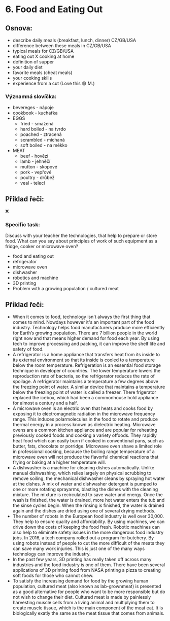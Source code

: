 # 6. Food and Eating Out

## Osnova:

* describe daily meals (breakfast, lunch, dinner) CZ/GB/USA
* difference between these meals in CZ/GB/USA
* typical meals for CZ/GB/USA
* eating out X cooking at home
* definition of supper
* your daily diet
* favorite meals (cheat meals)
* your cooking skills
* experience from a cut (Love this 😅 M.)

### Významná slovíčka:
* bevereges - nápoje
* cookbook - kuchařka 
* EGGS 
    * fried - smažená
    * hard boiled - na tvrdo
    * poached - ztracená
    * scrambled - míchaná
    * soft boiled - na měkko 
* MEAT 
    * beef - hovězí 
    * lamb - jehněčí
    * mutton - skopové 
    * pork - vepřové 
    * poultry - drůbež
    * veal - telecí
    

## Příklad řeči:
❌

### Specific task:
Discuss with your teacher the technologies, that help to prepare or store food. What can you say about principles of work of such equipment as a fridge, cooker or microwave oven?

* food and eating out
* refrigerator
* microwave oven
* dishwasher
* robotics and machine
* 3D printing
* Problem with a growing population / cultured meat

## Příklad řeči:
* When it comes to food, technology isn't always the first thing that comes to mind. Nowdays however it's an important part of the food industry. Technology helps food manufacturers produce more efficiently for Earth’s growing population. There are 7 billion people in the world right now and that means higher demand for food each year. By using tech to improve processing and packing, it can improve the shelf life and safety of food.
* A refrigerator is a home appliance that transfers heat from its inside to its external environment so that its inside is cooled to a temperature below the room temperature. Refrigeration is an essential food storage technique in developer of countries. The lower temperature lowers the reproduction rate of bacteria, so the refrigerator reduces the rate of spoilage. A refrigerator maintains a temperature a few degrees above the freezing point of water. A similar device that maintains a temperature below the freezing point of water is called a freezer. There frigerator replaced the icebox, which had been a commonhouse hold appliance for almost a century and a half.
* A microwave oven is an electric oven that heats and cooks food by exposing it to electromagnetic radiation in the microwave frequency range. This induces polarmolecules in the food to rotate and produce thermal energy in a process known as dielectric heating. Microwave ovens are a common kitchen appliance and are popular for reheating previously cooked foods and cooking a variety offoods. They rapidly heat food which can easily burn if cooked in conventional pans, such as butter, fats, chocolate or porridge. Microwave oven shave a limited role in professional cooking, because the boiling range temperature of a microwave oven will not produce the flavorful chemical reactions that frying or baking at a higher temperature will.
* A dishwasher is a machine for cleaning dishes automatically. Unlike manual dishwashing, which relies largely on physical scrubbing to remove soiling, the mechanical dishwasher cleans by spraying hot water at the dishes. A mix of water and dishwasher detergent is pumped to one or more rotating sprayarms, blasting the dishes with the cleaning mixture. The mixture is recirculated to save water and energy. Once the wash is finished, the water is drained, more hot water enters the tub and the sinse cycles begin. When the rinsing is finished, the water is drained again and the dishes are dried using one of several drying methods. 
* The number of robots in the European food industry is well over 30,000. They help to ensure quality and affordability. By using machines, we can drive down the costs of keeping the food fresh. Robotic machines can also help to eliminate safety issues in the more dangerous food industry jobs. In 2016, a tech company rolled out a program for butchery. By using robots instead of people to cut the more difficult of the meats they can save many work injuries. This is just one of the many ways technology can improve the industry.
* In the past few years, 3D printing has really taken off across many industries and the food industry is one of them. There have been several applications of 3D printing food from NASA printing a pizza to creating soft foods for those who cannot chew. 
* To satisfy the increasing demand for food by the growing human population, cultured meat (also known as lab-grownmeat) is presented as a good alternative for people who want to be more responsible but do not wish to change their diet. Cultured meat is made by painlessly harvesting muscle cells from a living animal and multiplying them to create muscle tissue, which is the main component of the meat eat. It is biologically exatly the same as the meat tissue that comes from animals.